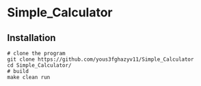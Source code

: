 # Simple_Calculator
## Installation
```
# clone the program
git clone https://github.com/yous3fghazyv11/Simple_Calculator
cd Simple_Calculator/
# build
make clean run
```
